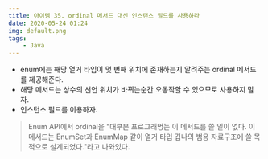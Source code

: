 ```yaml
---
title: 아이템 35. ordinal 메서드 대신 인스턴스 필드를 사용하라
date: 2020-05-24 01:24
img: default.png
tags:
    - Java
---
```

- enum에는 해당 열거 타입이 몇 번째 위치에 존재하는지 알려주는 ordinal 메서드를 제공해준다.
- 해당 메서드는 상수의 선언 위치가 바뀌는순간 오동작할 수 있으므로 사용하지 말자.
- 인스턴스 필드를 이용하자.

> Enum API에서 ordinal을 "대부분 프로그래멍는 이 메서드를 쓸 일이 없다. 이 메서드는 EnumSet과 EnumMap 같이 열거 타입 깁나의 범용 자료구조에 쓸 목적으로 설계되었다."라고 나와있다.

